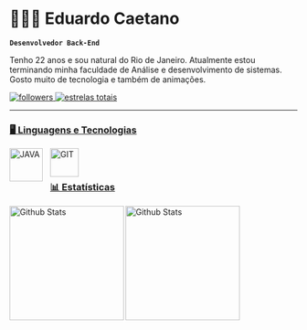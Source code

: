 # 🧑🏽‍💻 Eduardo Caetano

**`Desenvolvedor Back-End`**

Tenho 22 anos e sou natural do Rio de Janeiro. Atualmente estou terminando minha faculdade de Análise e desenvolvimento de sistemas. Gosto muito de tecnologia e também de animações.


<p align="left"> 
<a href="https://github.com/eduardocaetano0?tab=followers">
        <img 
            alt="followers" 
            title="Me siga no GitHub!" 
            src="https://custom-icon-badges.demolab.com/github/followers/eduardocaetano0?color=236ad3&labelColor=1155ba&style=for-the-badge&logo=github&label=FOLLOW&logoColor=white"
        />
    </a>
    <a href="https://github.com/eduardocaetano0?tab=repositories">
        <img 
            alt="estrelas totais" 
            title="Total de estrelas GitHub" 
            src="https://custom-icon-badges.demolab.com/github/stars/eduardocaetano0?color=55960c&style=for-the-badge&labelColor=488207&logo=star&label=STARS"
        />
</p>

---

### 🖥️ Linguagens e Tecnologias

<img 
    align="left"
    alt= "JAVA"
    title="JAVA"
    width="58px"
    style="padding-right: 10px;"
    src="https://cdn.jsdelivr.net/gh/devicons/devicon@latest/icons/java/java-original-wordmark.svg"
/>

<img 
    align="left"
    alt= "GIT"
    title="GIT"
    width="50px"
    style="padding-right: 10px;"        
    src="https://cdn.jsdelivr.net/gh/devicons/devicon@latest/icons/git/git-plain.svg"
/>

<br/>
<br/>

### 📊 Estatísticas

<p>
<img
    align="left"
    alt="Github Stats"
    height="200"
    sytle="padding-right: 10px"
    src="https://github-readme-stats.vercel.app/api?username=eduardocaetano0&show_icons=true&theme=dark&include_all_commits=true&locale=pt-br"
/>

<img
    align="left"
    alt="Github Stats"
    height="200"
    src="https://github-readme-stats.vercel.app/api/top-langs/?username=eduardocaetano0&theme=dark&custom_title=Tecnologias&layout=donut-vertical&https://github.com/eduardocaetano0/github-readme-stats"
/>
</p>
